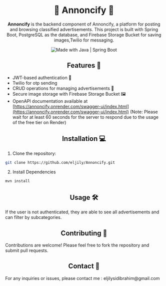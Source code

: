 <h1 align="center">📢 Annoncify 📢</h1>

<p align="center">
  <strong>Annoncify </strong> is the backend component of Annoncify, a platform for posting and browsing classified advertisements. This project is built with Spring Boot, PostgreSQL as the database, and Firebase Storage Bucket for saving images,Twilio for messaging.
</p>

<p align="center">
  <img src="https://img.shields.io/badge/Made%20with-Java%20%7C%20Spring%20Boot-blue" alt="Made with Java | Spring Boot">
</p>

<h2 align="center">Features 🚀</h2>

- JWT-based authentication 🔐
- Twilio for otp sending
- CRUD operations for managing advertisements 📝
- Secure image storage with Firebase Storage Bucket 🖼️
- OpenAPI documentation available at [https://annoncify.onrender.com/swagger-ui/index.html](https://annoncify.onrender.com/swagger-ui/index.html) (Note: Please wait for at least 60 seconds for the server to respond due to the usage of the free tier on Render)

<h2 align="center">Installation 💻</h2>

1. Clone the repository:

```bash
git clone https://github.com/eljily/Annoncify.git
```

2. Install Dependencies

```bash
mvn install
```

<h2 align="center">Usage 🛠️</h2>
If the user is not authenticated, they are able to see all advertisements and can filter by subcategories.

<h2 align="center">Contributing 🤝</h2>
Contributions are welcome! Please feel free to fork the repository and submit pull requests.

<h2 align="center">Contact 📧</h2>
For any inquiries or issues, please contact me : eljilysidibrahim@gmail.com